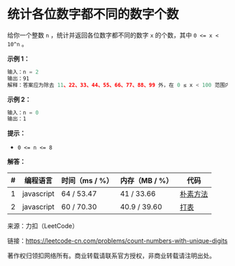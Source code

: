 # 统计各位数字都不同的数字个数

给你一个整数 `n` ，统计并返回各位数字都不同的数字 `x` 的个数，其中 `0 <= x < 10^n` 。

**示例 1：**

``` javascript
输入：n = 2
输出：91
解释：答案应为除去 11、22、33、44、55、66、77、88、99 外，在 0 ≤ x < 100 范围内的所有数字。
```

**示例 2：**

``` javascript
输入：n = 0
输出：1
```

**提示：**

- `0 <= n <= 8`

**解答：**

**#**|**编程语言**|**时间（ms / %）**|**内存（MB / %）**|**代码**
--|--|--|--|--
1|javascript|64 / 53.47|41 / 33.66|[朴素方法](./javascript/ac_v1.js)
2|javascript|60 / 70.30|40.9 / 39.60|[打表](./javascript/ac_v2.js)

来源：力扣（LeetCode）

链接：https://leetcode-cn.com/problems/count-numbers-with-unique-digits

著作权归领扣网络所有。商业转载请联系官方授权，非商业转载请注明出处。
